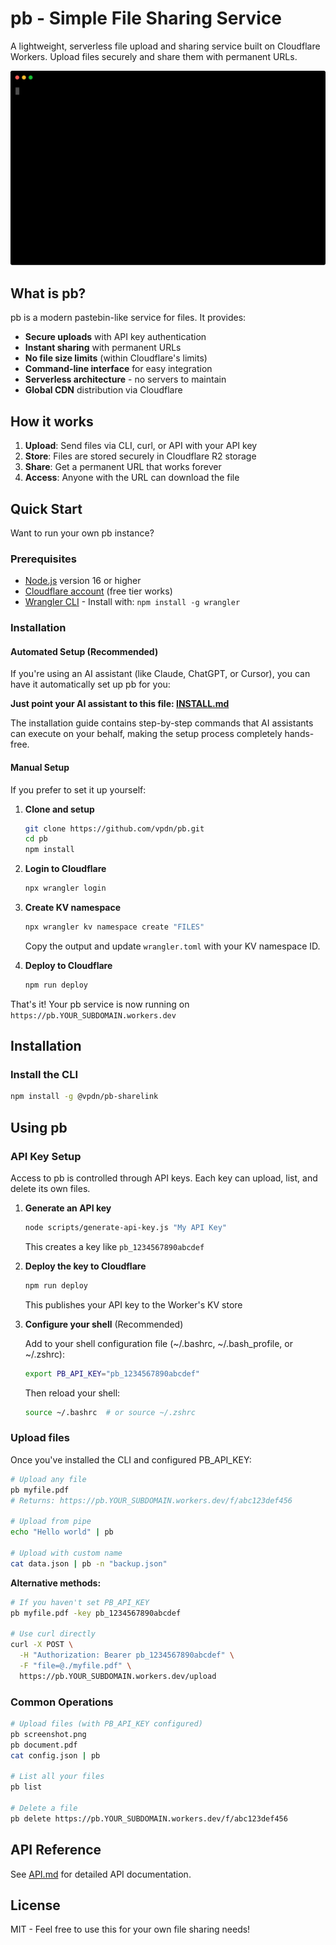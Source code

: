 # pb - Simple File Sharing Service

A lightweight, serverless file upload and sharing service built on Cloudflare Workers. Upload files securely and share them with permanent URLs.

![pb upload demo](./pb_upload.svg)

## What is pb?

pb is a modern pastebin-like service for files. It provides:

- **Secure uploads** with API key authentication
- **Instant sharing** with permanent URLs
- **No file size limits** (within Cloudflare's limits)
- **Command-line interface** for easy integration
- **Serverless architecture** - no servers to maintain
- **Global CDN** distribution via Cloudflare

## How it works

1. **Upload**: Send files via CLI, curl, or API with your API key
2. **Store**: Files are stored securely in Cloudflare R2 storage
3. **Share**: Get a permanent URL that works forever
4. **Access**: Anyone with the URL can download the file

## Quick Start

Want to run your own pb instance? 

### Prerequisites

- [Node.js](https://nodejs.org/) version 16 or higher
- [Cloudflare account](https://cloudflare.com) (free tier works)
- [Wrangler CLI](https://developers.cloudflare.com/workers/wrangler/) - Install with: `npm install -g wrangler`

### Installation

#### Automated Setup (Recommended)

If you're using an AI assistant (like Claude, ChatGPT, or Cursor), you can have it automatically set up pb for you:

**Just point your AI assistant to this file: [INSTALL.md](./INSTALL.md)**

The installation guide contains step-by-step commands that AI assistants can execute on your behalf, making the setup process completely hands-free.

#### Manual Setup

If you prefer to set it up yourself:

1. **Clone and setup**
   ```bash
   git clone https://github.com/vpdn/pb.git
   cd pb
   npm install
   ```

2. **Login to Cloudflare**
   ```bash
   npx wrangler login
   ```

3. **Create KV namespace**
   ```bash
   npx wrangler kv namespace create "FILES"
   ```
   
   Copy the output and update `wrangler.toml` with your KV namespace ID.

4. **Deploy to Cloudflare**
   ```bash
   npm run deploy
   ```

That's it! Your pb service is now running on `https://pb.YOUR_SUBDOMAIN.workers.dev`

## Installation

### Install the CLI

```bash
npm install -g @vpdn/pb-sharelink
```

## Using pb

### API Key Setup

Access to pb is controlled through API keys. Each key can upload, list, and delete its own files.

1. **Generate an API key**
   ```bash
   node scripts/generate-api-key.js "My API Key"
   ```
   This creates a key like `pb_1234567890abcdef`

2. **Deploy the key to Cloudflare**
   ```bash
   npm run deploy
   ```
   This publishes your API key to the Worker's KV store

3. **Configure your shell** (Recommended)
   
   Add to your shell configuration file (~/.bashrc, ~/.bash_profile, or ~/.zshrc):
   ```bash
   export PB_API_KEY="pb_1234567890abcdef"
   ```
   
   Then reload your shell:
   ```bash
   source ~/.bashrc  # or source ~/.zshrc
   ```

### Upload files

Once you've installed the CLI and configured PB_API_KEY:

```bash
# Upload any file
pb myfile.pdf
# Returns: https://pb.YOUR_SUBDOMAIN.workers.dev/f/abc123def456

# Upload from pipe
echo "Hello world" | pb

# Upload with custom name
cat data.json | pb -n "backup.json"
```

**Alternative methods:**

```bash
# If you haven't set PB_API_KEY
pb myfile.pdf -key pb_1234567890abcdef

# Use curl directly
curl -X POST \
  -H "Authorization: Bearer pb_1234567890abcdef" \
  -F "file=@./myfile.pdf" \
  https://pb.YOUR_SUBDOMAIN.workers.dev/upload
```

### Common Operations

```bash
# Upload files (with PB_API_KEY configured)
pb screenshot.png
pb document.pdf
cat config.json | pb

# List all your files
pb list

# Delete a file
pb delete https://pb.YOUR_SUBDOMAIN.workers.dev/f/abc123def456
```

## API Reference

See [API.md](./API.md) for detailed API documentation.

## License

MIT - Feel free to use this for your own file sharing needs!